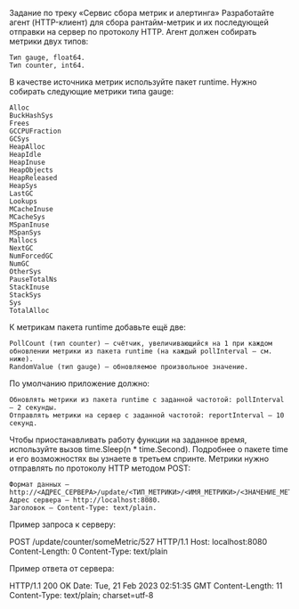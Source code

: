 Задание по треку «Сервис сбора метрик и алертинга»
Разработайте агент (HTTP-клиент) для сбора рантайм-метрик и их последующей отправки на сервер по протоколу HTTP.
Агент должен собирать метрики двух типов:

    Тип gauge, float64.
    Тип counter, int64.

В качестве источника метрик используйте пакет runtime.
Нужно собирать следующие метрики типа gauge:

    Alloc
    BuckHashSys
    Frees
    GCCPUFraction
    GCSys
    HeapAlloc
    HeapIdle
    HeapInuse
    HeapObjects
    HeapReleased
    HeapSys
    LastGC
    Lookups
    MCacheInuse
    MCacheSys
    MSpanInuse
    MSpanSys
    Mallocs
    NextGC
    NumForcedGC
    NumGC
    OtherSys
    PauseTotalNs
    StackInuse
    StackSys
    Sys
    TotalAlloc

К метрикам пакета runtime добавьте ещё две:

    PollCount (тип counter) — счётчик, увеличивающийся на 1 при каждом обновлении метрики из пакета runtime (на каждый pollInterval — см. ниже).
    RandomValue (тип gauge) — обновляемое произвольное значение.

По умолчанию приложение должно:

    Обновлять метрики из пакета runtime с заданной частотой: pollInterval — 2 секунды.
    Отправлять метрики на сервер с заданной частотой: reportInterval — 10 секунд.

Чтобы приостанавливать работу функции на заданное время, используйте вызов time.Sleep(n * time.Second). Подробнее о пакете time и его возможностях вы узнаете в третьем спринте.
Метрики нужно отправлять по протоколу HTTP методом POST:

    Формат данных — http://<АДРЕС_СЕРВЕРА>/update/<ТИП_МЕТРИКИ>/<ИМЯ_МЕТРИКИ>/<ЗНАЧЕНИЕ_МЕТРИКИ>.
    Адрес сервера — http://localhost:8080.
    Заголовок — Content-Type: text/plain.

Пример запроса к серверу:

POST /update/counter/someMetric/527 HTTP/1.1
Host: localhost:8080
Content-Length: 0
Content-Type: text/plain 

Пример ответа от сервера:

HTTP/1.1 200 OK
Date: Tue, 21 Feb 2023 02:51:35 GMT
Content-Length: 11
Content-Type: text/plain; charset=utf-8 